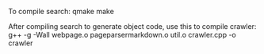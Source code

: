 To compile search: 
qmake
make

After compiling search to generate object code, use this to compile crawler:
g++ -g -Wall webpage.o pageparsermarkdown.o util.o crawler.cpp -o crawler
